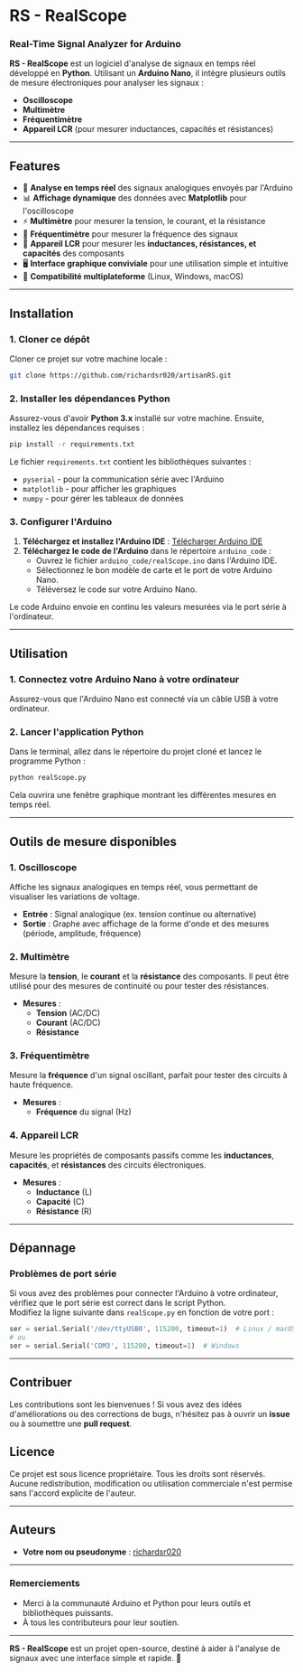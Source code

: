 # **RS - RealScope**  
### Real-Time Signal Analyzer for Arduino

**RS - RealScope** est un logiciel d'analyse de signaux en temps réel développé en **Python**. Utilisant un **Arduino Nano**, il intègre plusieurs outils de mesure électroniques pour analyser les signaux :  
- **Oscilloscope**
- **Multimètre**
- **Fréquentimètre**
- **Appareil LCR** (pour mesurer inductances, capacités et résistances)

---

## **Features**  
- 🌟 **Analyse en temps réel** des signaux analogiques envoyés par l'Arduino  
- 📊 **Affichage dynamique** des données avec **Matplotlib** pour l'oscilloscope  
- ⚡ **Multimètre** pour mesurer la tension, le courant, et la résistance  
- 🎵 **Fréquentimètre** pour mesurer la fréquence des signaux  
- 📐 **Appareil LCR** pour mesurer les **inductances, résistances, et capacités** des composants
- 🖥️ **Interface graphique conviviale** pour une utilisation simple et intuitive
- 🔄 **Compatibilité multiplateforme** (Linux, Windows, macOS)

---

## **Installation**

### **1. Cloner ce dépôt**  
Cloner ce projet sur votre machine locale :
```bash
git clone https://github.com/richardsr020/artisanRS.git
```

### **2. Installer les dépendances Python**
Assurez-vous d'avoir **Python 3.x** installé sur votre machine. Ensuite, installez les dépendances requises :
```bash
pip install -r requirements.txt
```

Le fichier `requirements.txt` contient les bibliothèques suivantes :  
- `pyserial` - pour la communication série avec l'Arduino  
- `matplotlib` - pour afficher les graphiques  
- `numpy` - pour gérer les tableaux de données

### **3. Configurer l'Arduino**
1. **Téléchargez et installez l'Arduino IDE** : [Télécharger Arduino IDE](https://www.arduino.cc/en/software)
2. **Téléchargez le code de l'Arduino** dans le répertoire `arduino_code` :
    - Ouvrez le fichier `arduino_code/realScope.ino` dans l'Arduino IDE.
    - Sélectionnez le bon modèle de carte et le port de votre Arduino Nano.
    - Téléversez le code sur votre Arduino Nano.

Le code Arduino envoie en continu les valeurs mesurées via le port série à l'ordinateur.

---

## **Utilisation**

### **1. Connectez votre Arduino Nano à votre ordinateur**  
Assurez-vous que l'Arduino Nano est connecté via un câble USB à votre ordinateur.

### **2. Lancer l'application Python**  
Dans le terminal, allez dans le répertoire du projet cloné et lancez le programme Python :
```bash
python realScope.py
```

Cela ouvrira une fenêtre graphique montrant les différentes mesures en temps réel.

---

## **Outils de mesure disponibles**

### **1. Oscilloscope**  
Affiche les signaux analogiques en temps réel, vous permettant de visualiser les variations de voltage.  
- **Entrée** : Signal analogique (ex. tension continue ou alternative)
- **Sortie** : Graphe avec affichage de la forme d'onde et des mesures (période, amplitude, fréquence)

### **2. Multimètre**  
Mesure la **tension**, le **courant** et la **résistance** des composants. Il peut être utilisé pour des mesures de continuité ou pour tester des résistances.

- **Mesures** :  
  - **Tension** (AC/DC)  
  - **Courant** (AC/DC)  
  - **Résistance**

### **3. Fréquentimètre**  
Mesure la **fréquence** d'un signal oscillant, parfait pour tester des circuits à haute fréquence.

- **Mesures** :  
  - **Fréquence** du signal (Hz)

### **4. Appareil LCR**  
Mesure les propriétés de composants passifs comme les **inductances**, **capacités**, et **résistances** des circuits électroniques.

- **Mesures** :  
  - **Inductance** (L)  
  - **Capacité** (C)  
  - **Résistance** (R)

---

## **Dépannage**

### **Problèmes de port série**  
Si vous avez des problèmes pour connecter l'Arduino à votre ordinateur, vérifiez que le port série est correct dans le script Python.  
Modifiez la ligne suivante dans `realScope.py` en fonction de votre port :
```python
ser = serial.Serial('/dev/ttyUSB0', 115200, timeout=1)  # Linux / macOS
# ou
ser = serial.Serial('COM3', 115200, timeout=1)  # Windows
```

---

## **Contribuer**

Les contributions sont les bienvenues ! Si vous avez des idées d'améliorations ou des corrections de bugs, n'hésitez pas à ouvrir un **issue** ou à soumettre une **pull request**.


## **Licence**
Ce projet est sous licence propriétaire. Tous les droits sont réservés. Aucune redistribution, modification ou utilisation commerciale n'est permise sans l'accord explicite de l'auteur.

---

## **Auteurs**
- **Votre nom ou pseudonyme** : [richardsr020](https://github.com/richardsr020)

---

### **Remerciements**
- Merci à la communauté Arduino et Python pour leurs outils et bibliothèques puissants.
- À tous les contributeurs pour leur soutien.

---

**RS - RealScope** est un projet open-source, destiné à aider à l'analyse de signaux avec une interface simple et rapide. 🎉

